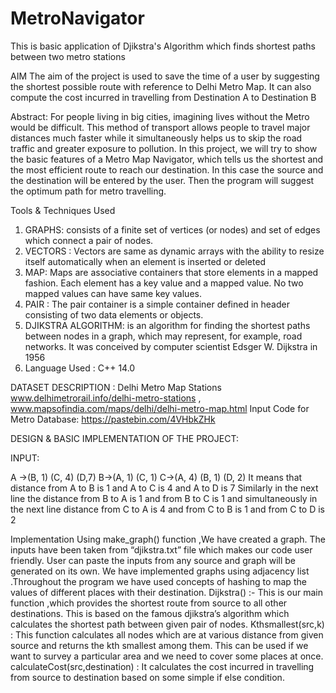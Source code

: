 # MetroNavigator
This is basic application of Djikstra's Algorithm which finds shortest paths between two metro stations

AIM
The aim of the project is used to save the time of a user by suggesting the shortest possible route with reference to Delhi Metro Map. 
It can also compute the cost incurred in travelling from Destination A to Destination B 

Abstract: 
For people living in big cities, imagining lives without the Metro would be difficult. This method of transport allows people to travel major distances much faster while it simultaneously helps us to skip the road traffic and greater exposure to pollution.
 In this project, we will try to show the basic features of a Metro Map Navigator, which tells us the shortest and the most efficient route to reach our destination. In this case the source and the destination will be entered by the user. Then the program will suggest the optimum path for metro travelling. 

Tools & Techniques Used  
1.	GRAPHS:  consists of a finite set of vertices (or nodes) and set of edges which connect a pair of nodes.
2.	VECTORS : Vectors are same as dynamic arrays with the ability to resize itself automatically when an element is inserted or deleted
3.	MAP: Maps are associative containers that store elements in a mapped fashion. Each element has a key value and a mapped value. No two mapped values can have same key values.
4.	PAIR : The pair container is a simple container defined in <utility> header consisting of two data elements or objects.
5.	DJIKSTRA ALGORITHM:  is an algorithm for finding the shortest paths between nodes in a graph, which may represent, for example, road networks. It was conceived by computer scientist Edsger W. Dijkstra in 1956 
6.	Language Used :   C++ 14.0

DATASET DESCRIPTION : Delhi Metro Map Stations www.delhimetrorail.info/delhi-metro-stations , www.mapsofindia.com/maps/delhi/delhi-metro-map.html
Input Code for Metro Database: https://pastebin.com/4VHbkZHk

DESIGN & BASIC IMPLEMENTATION OF THE PROJECT: 

INPUT: 

A ->(B, 1) (C, 4) (D,7) 
B->(A, 1) (C, 1) 
C->(A, 4) (B, 1) (D, 2) 
It means that distance from A to B is 1 and A to C is 4 and A to D is 7 
Similarly in the next line the distance from B to A is 1 and from B to C is 1 and simultaneously in the next line distance from C to A is 4 and from C to B is 1 and from C to D is 2

Implementation
Using make_graph() function ,We have created a graph. The inputs have been taken from “djikstra.txt” file which makes our code user friendly. User can paste the inputs from any source and graph will be generated on its own. 
We have implemented graphs using adjacency list .Throughout the program we have used concepts of hashing to map the values of different places with their destination. 
Dijkstra() :- This is our main function ,which provides the shortest route from source to all other destinations. This is based on the famous djikstra’s algorithm which calculates the shortest path between given pair of nodes.
Kthsmallest(src,k) : This function calculates all nodes which are at various distance from given source and returns the kth smallest among them.
This can be used if we want to survey a particular area and we need to cover some places at once.
calculateCost(src,destination) : It calculates the cost incurred in travelling from source to destination based on some simple if else condition.


 

 
 
 
 
 
 

